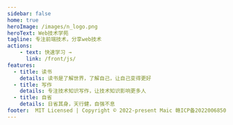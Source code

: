 ```yaml
---
sidebar: false
home: true
heroImage: /images/n_logo.png
heroText: Web技术学苑
tagline: 专注前端技术，分享web技术
actions: 
    - text: 快速学习 →
      link: /front/js/
features:
  - title: 读书
    details: 读书是了解世界，了解自己，让自己变得更好
  - title: 写作
    details: 专注技术知识写作，让技术知识影响更多人
  - title: 自省
    details: 日省其身，天行健，自强不息
footer:  MIT Licensed | Copyright © 2022-present Maic 赣ICP备2022006850号
---
```


